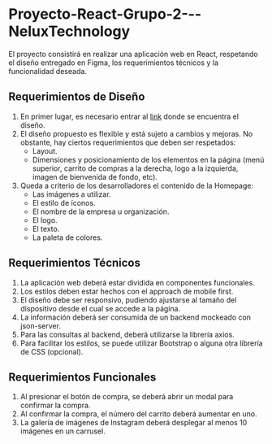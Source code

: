 # Proyecto-React-Grupo-2---NeluxTechnology
El proyecto consistirá en realizar una aplicación web en React, respetando el diseño
entregado en Figma, los requerimientos técnicos y la funcionalidad deseada.

## Requerimientos de Diseño

1. En primer lugar, es necesario entrar al [link](https://www.figma.com/file/ptZy1a106K1UbSFh1O4v93/Food-store-template-(Community)?node-id=0%3A1) donde se encuentra el diseño.
2. El diseño propuesto es flexible y está sujeto a cambios y mejoras. No obstante, hay ciertos requerimientos que deben ser respetados:
   * Layout.
   * Dimensiones y posicionamiento de los elementos en la página (menú superior, carrito de compras a la derecha, logo a la izquierda, imagen de bienvenida de fondo, etc).
4. Queda a criterio de los desarrolladores el contenido de la Homepage:
   * Las imágenes a utilizar.
   * El estilo de íconos.
   * El nombre de la empresa u organización.
   * El logo.
   * El texto.
   * La paleta de colores.

## Requerimientos Técnicos

1. La aplicación web deberá estar dividida en componentes funcionales.
2. Los estilos deben estar hechos con el approach de mobile first.
3. El diseño debe ser responsivo, pudiendo ajustarse al tamaño del dispositivo desde
el cual se accede a la página.
4. La información deberá ser consumida de un backend mockeado con json-server.
5. Para las consultas al backend, deberá utilizarse la librería axios.
6. Para facilitar los estilos, se puede utilizar Bootstrap o alguna otra librería de CSS (opcional).

## Requerimientos Funcionales

1. Al presionar el botón de compra, se deberá abrir un modal para confirmar la compra.
2. Al confirmar la compra, el número del carrito deberá aumentar en uno.
3. La galería de imágenes de Instagram deberá desplegar al menos 10 imágenes en un carrusel.
